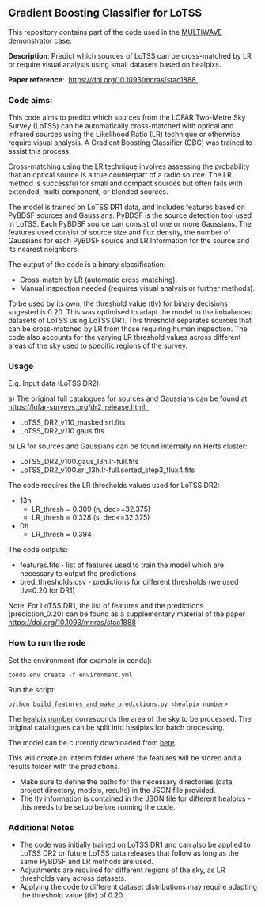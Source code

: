 ## Gradient Boosting Classifier for LoTSS 

This repository contains part of the code used in the [MULTIWAVE demonstrator case](https://confluence.skatelescope.org/display/SRCSC/MULTIWAVE). 

**Description**: Predict which sources of LoTSS can be cross-matched by LR or require visual analysis using small datasets based on healpixs.

**Paper reference**:  https://doi.org/10.1093/mnras/stac1888 

### Code aims:

This code aims to predict which sources from the LOFAR Two-Metre Sky Survey (LoTSS) can be automatically cross-matched with optical and infrared sources using the Likelihood Ratio (LR) technique or otherwise require visual analysis. A Gradient Boosting Classifier (GBC) was trained to assist this process. 

Cross-matching using the LR technique involves assessing the probability that an optical source is a true counterpart of a radio source. The LR method is successful for small and compact sources but often fails with extended, multi-component, or blended sources.  

The model is trained on LoTSS DR1 data, and includes features based on PyBDSF sources and Gaussians. PyBDSF is the source detection tool used in LoTSS. Each PyBDSF source can consist of one or more Gaussians. The features used consist of source size and flux density, the number of Gaussians for each PyBDSF source and LR Information for the source and its nearest neighbors. 

The output of the code is a binary classification: 
* Cross-match by LR (automatic cross-matching).
* Manual inspection needed (requires visual analysis or further methods). 

To be used by its own, the threshold value (tlv) for binary decisions sugested is 0.20. This was optimised to adapt the model to the imbalanced datasets of LoTSS using LoTSS DR1. This threshold separates sources that can be cross-matched by LR from those requiring human inspection. The code also accounts for the varying LR threshold values across different areas of the sky used to specific regions of the survey. 

### Usage 

E.g. Input data (LoTSS DR2): 

a) The original full catalogues for sources and Gaussians can be found at https://lofar-surveys.org/dr2_release.html: 
* LoTSS_DR2_v110_masked.srl.fits 
* LoTSS_DR2_v110.gaus.fits 

b) LR for sources and Gaussians can be found internally on Herts cluster: 
* LoTSS_DR2_v100.gaus_13h.lr-full.fits 
* LoTSS_DR2_v100.srl_13h.lr-full.sorted_step3_flux4.fits 

The code requires the LR thresholds values used for LoTSS DR2: 
* 13h 
  * LR_thresh = 0.309 (n, dec>=32.375) 
  * LR_thresh = 0.328 (s, dec<=32.375) 
* 0h 
  * LR_thresh = 0.394 

The code outputs: 
* features.fits - list of features used to train the model which are necessary to output the predictions
* pred_thresholds.csv - predictions for different thresholds (we used tlv=0.20 for DR1)

Note: For LoTSS DR1, the list of features and the predictions (prediction_0.20) can be found as a supplementary material of the paper https://doi.org/10.1093/mnras/stac1888  


### How to run the rode

Set the environment (for example in conda):

` conda env create -f environment.yml `

Run the script:

` python build_features_and_make_predictions.py <healpix number> `

The [healpix number](LOFAR/DR2/healpix_batch.py) corresponds the area of the sky to be processed. The original catalogues can be split into healpixs for batch processing. 

The model can be currently downloaded from [here](https://github.com/laraalegre/LOFARMachineLearningClassifier/tree/main/models).

This will create an interim folder where the features will be stored and a results folder with the predictions.
* Make sure to define the paths for the necessary directories (data, project directory, models, results) in the JSON file provided. 
* The tlv information is contained in the JSON file for different healpixs - this needs to be setup before running the code.

### Additional Notes 

* The code was initially trained on LoTSS DR1 and can also be applied to LoTSS DR2 or future LoTSS data releases that follow as long as the same PyBDSF and LR methods are used. 
* Adjustments are required for different regions of the sky, as LR thresholds vary across datasets.
* Applying the code to different dataset distributions may require adapting the threshold value (tlv) of 0.20.
